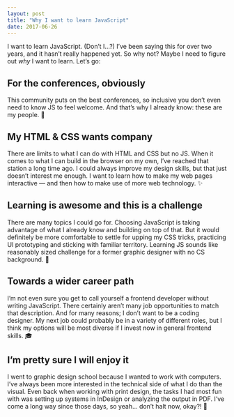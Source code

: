 ```yaml
---
layout: post
title: "Why I want to learn JavaScript"
date: 2017-06-26
---
```


I want to learn JavaScript. (Don’t I…?) I’ve been saying this for over two years, and it hasn’t really happened yet. So why not? Maybe I need to figure out _why_ I want to learn. Let’s go:

## For the conferences, obviously

This community puts on the best conferences, so inclusive you don’t even need to know JS to feel welcome. And that’s why I already know: these are my people. 💛

## My HTML & CSS wants company

There are limits to what I can do with HTML and CSS but no JS. When it comes to what I can build in the browser on my own, I’ve reached that station a long time ago. I could always improve my design skills, but that just doesn’t interest me enough. I want to learn how to make my web pages interactive — and then how to make use of more web technology. ✨

## Learning is awesome and this is a challenge

There are many topics I could go for. Choosing JavaScript is taking advantage of what I already know and building on top of that. But it would definitely be more comfortable to settle for upping my CSS tricks, practicing UI prototyping and sticking with familiar territory. Learning JS sounds like reasonably sized challenge for a former graphic designer with no CS background. 💪

## Towards a wider career path

I’m not even sure you get to call yourself a frontend developer without writing JavaScript. There certainly aren’t many job opportunities to match that description. And for many reasons; I don’t want to be a coding designer. My next job could probably be in a variety of different roles, but I think my options will be most diverse if I invest now in general frontend skills. 🎓

## I’m pretty sure I will enjoy it

I went to graphic design school because I wanted to work with computers. I’ve always been more interested in the technical side of what I do than the visual. Even back when working with print design, the tasks I had most fun with was setting up systems in InDesign or analyzing the output in PDF. I’ve come a long way since those days, so yeah… don’t halt now, okay?! 🚀
